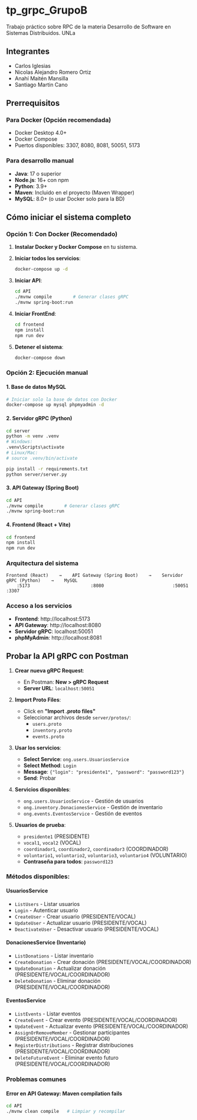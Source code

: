 # tp_grpc_GrupoB

Trabajo práctico sobre RPC de la materia Desarrollo de Software en Sistemas Distribuidos. UNLa

## Integrantes

- Carlos Iglesias
- Nicolas Alejandro Romero Ortiz
- Anahí Maitén Mansilla
- Santiago Martin Cano

## Prerrequisitos

### Para Docker (Opción recomendada)

- Docker Desktop 4.0+
- Docker Compose
- Puertos disponibles: 3307, 8080, 8081, 50051, 5173

### Para desarrollo manual

- **Java**: 17 o superior
- **Node.js**: 16+ con npm
- **Python**: 3.9+
- **Maven**: Incluido en el proyecto (Maven Wrapper)
- **MySQL**: 8.0+ (o usar Docker solo para la BD)

## Cómo iniciar el sistema completo

### Opción 1: Con Docker (Recomendado)

1. **Instalar Docker y Docker Compose** en tu sistema.

2. **Iniciar todos los servicios**:

   ```bash
   docker-compose up -d
   ```

3. **Iniciar API**:

   ```bash
   cd API
   ./mvnw compile        # Generar clases gRPC
   ./mvnw spring-boot:run
   ```

4. **Iniciar FrontEnd**:

   ```bash
   cd frontend
   npm install
   npm run dev
   ```

5. **Detener el sistema**:
   ```bash
   docker-compose down
   ```

### Opción 2: Ejecución manual

#### 1. Base de datos MySQL

```bash
# Iniciar solo la base de datos con Docker
docker-compose up mysql phpmyadmin -d
```

#### 2. Servidor gRPC (Python)

```bash
cd server
python -m venv .venv
# Windows:
.venv\Scripts\activate
# Linux/Mac:
# source .venv/bin/activate

pip install -r requirements.txt
python server/server.py
```

#### 3. API Gateway (Spring Boot)

```bash
cd API
./mvnw compile        # Generar clases gRPC
./mvnw spring-boot:run
```

#### 4. Frontend (React + Vite)

```bash
cd frontend
npm install
npm run dev
```

### Arquitectura del sistema

```
Frontend (React)    →    API Gateway (Spring Boot)    →    Servidor gRPC (Python)    →    MySQL
    :5173                       :8080                          :50051                    :3307
```

### Acceso a los servicios

- **Frontend**: http://localhost:5173
- **API Gateway**: http://localhost:8080
- **Servidor gRPC**: localhost:50051
- **phpMyAdmin**: http://localhost:8081

## Probar la API gRPC con Postman

1. **Crear nueva gRPC Request**:

   - En Postman: **New > gRPC Request**
   - **Server URL**: `localhost:50051`

2. **Import Proto Files**:

   - Click en **"Import .proto files"**
   - Seleccionar archivos desde `server/protos/`:
     - `users.proto`
     - `inventory.proto`
     - `events.proto`

3. **Usar los servicios**:

   - **Select Service**: `ong.users.UsuariosService`
   - **Select Method**: `Login`
   - **Message**: `{"login": "presidente1", "password": "password123"}`
   - **Send**: Probar

4. **Servicios disponibles**:

   - `ong.users.UsuariosService` - Gestión de usuarios
   - `ong.inventory.DonacionesService` - Gestión de inventario
   - `ong.events.EventosService` - Gestión de eventos

5. **Usuarios de prueba**:
   - `presidente1` (PRESIDENTE)
   - `vocal1`, `vocal2` (VOCAL)
   - `coordinador1`, `coordinador2`, `coordinador3` (COORDINADOR)
   - `voluntario1`, `voluntario2`, `voluntario3`, `voluntario4` (VOLUNTARIO)
   - **Contraseña para todos**: `password123`

### Métodos disponibles:

#### UsuariosService

- `ListUsers` - Listar usuarios
- `Login` - Autenticar usuario
- `CreateUser` - Crear usuario (PRESIDENTE/VOCAL)
- `UpdateUser` - Actualizar usuario (PRESIDENTE/VOCAL)
- `DeactivateUser` - Desactivar usuario (PRESIDENTE/VOCAL)

#### DonacionesService (Inventario)

- `ListDonations` - Listar inventario
- `CreateDonation` - Crear donación (PRESIDENTE/VOCAL/COORDINADOR)
- `UpdateDonation` - Actualizar donación (PRESIDENTE/VOCAL/COORDINADOR)
- `DeleteDonation` - Eliminar donación (PRESIDENTE/VOCAL/COORDINADOR)

#### EventosService

- `ListEvents` - Listar eventos
- `CreateEvent` - Crear evento (PRESIDENTE/VOCAL/COORDINADOR)
- `UpdateEvent` - Actualizar evento (PRESIDENTE/VOCAL/COORDINADOR)
- `AssignOrRemoveMember` - Gestionar participantes (PRESIDENTE/VOCAL/COORDINADOR)
- `RegisterDistributions` - Registrar distribuciones (PRESIDENTE/VOCAL/COORDINADOR)
- `DeleteFutureEvent` - Eliminar evento futuro (PRESIDENTE/VOCAL/COORDINADOR)

### Problemas comunes

#### Error en API Gateway: Maven compilation fails

```bash
cd API
./mvnw clean compile   # Limpiar y recompilar
```
